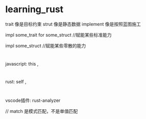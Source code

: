 # learning_rust

trait 像是目标约束
strut 像是静态数据
implement 像是按照蓝图施工

impl some_trait for some_struct  //赋能某些标准能力

impl some_struct  //赋能某些零散的能力


#
javascript: this , 
#
rust: self , 
#
vscode插件: rust-analyzer

//
match 是模式匹配，不是单值匹配
